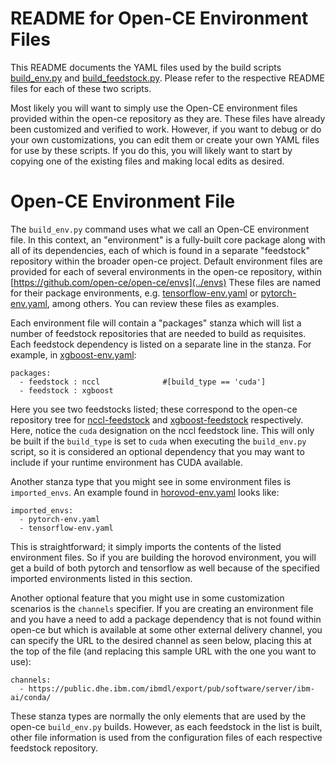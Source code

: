 
# README for Open-CE Environment Files


This README documents the YAML files used by the build scripts
[build_env.py](README.build_env.md)
and [build_feedstock.py](README.build_feedstock.md).
Please refer to the respective README files for each of these two scripts.

Most likely you will want to simply use the Open-CE environment files provided within the
open-ce repository as they are. These files have already been customized and
verified to work. However, if you want to debug or do your own customizations,
you can edit them or create your own YAML files for use by these scripts. If you
do this, you will likely want to start by copying one of the existing files and
making local edits as desired.


# Open-CE Environment File

The `build_env.py` command uses what we call an Open-CE environment file.
In this context, an "environment" is a fully-built core package along with all
of its dependencies, each of which is found in a separate "feedstock" repository
within the broader open-ce project.
Default environment files are provided for each of several environments in the open-ce
repository, within [https://github.com/open-ce/open-ce/envs](../envs)
These files are named for their package environments, e.g.
[tensorflow-env.yaml](../envs/tensorflow-env.yaml)
or [pytorch-env.yaml](../envs/pytorch-env.yaml),
among others. You can review these files as examples.

Each environment file will contain a "packages" stanza which will list a number
of feedstock repositories that are needed to build as requisites. Each feedstock
dependency is listed on a separate line in the stanza. For example, in
[xgboost-env.yaml](../envs/xgboost-env.yaml):
```
packages:
  - feedstock : nccl              #[build_type == 'cuda']
  - feedstock : xgboost
```
Here you see two feedstocks listed; these correspond to the open-ce repository
tree for [nccl-feedstock](https://github.com/open-ce/nccl-feedstock) and
[xgboost-feedstock](https://github.com/open-ce/xgboost-feedstock) respectively.
Here, notice the `cuda` designation on the nccl feedstock line. This will only
be built if the `build_type` is set to `cuda` when executing the `build_env.py`
script, so it is considered an optional dependency that you may want to include
if your runtime environment has CUDA available.

Another stanza type that you might see in some environment files is
`imported_envs`. An example found in
[horovod-env.yaml](../envs/horovod-env.yaml)
looks like:
```
imported_envs:
  - pytorch-env.yaml
  - tensorflow-env.yaml
```
This is straightforward; it simply imports the contents of the listed environment
files. So if you are building the horovod environment, you will get a build of
both pytorch and tensorflow as well because of the specified imported
environments listed in this section.

Another optional feature that you might use in some customization scenarios is the
`channels` specifier.  If you are creating an environment file and you have a need
to add a package dependency that is not found within open-ce but which is available
at some other external delivery channel, you can specify the URL to the desired
channel as seen below, placing this at the top of the file (and replacing this
sample URL with the one you want to use):
```
channels:
  - https://public.dhe.ibm.com/ibmdl/export/pub/software/server/ibm-ai/conda/
```

These stanza types are normally the only elements that are used by the open-ce
`build_env.py` builds. However, as each feedstock in the list is built, other
file information is used from the configuration files of each respective feedstock
repository.


